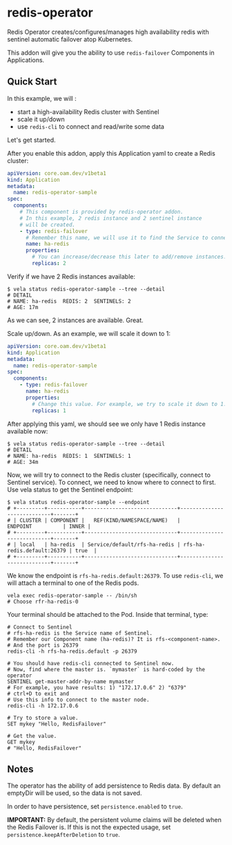 # redis-operator

Redis Operator creates/configures/manages high availability redis with sentinel automatic failover atop Kubernetes.

This addon will give you the ability to use `redis-failover` Components in Applications.

## Quick Start

In this example, we will :
- start a high-availability Redis cluster with Sentinel
- scale it up/down
- use `redis-cli` to connect and read/write some data

Let's get started.

After you enable this addon, apply this Application yaml to create a Redis cluster:

```yaml
apiVersion: core.oam.dev/v1beta1
kind: Application
metadata:
  name: redis-operator-sample
spec:
  components:
    # This component is provided by redis-operator addon.
    # In this example, 2 redis instance and 2 sentinel instance
    # will be created.
    - type: redis-failover
      # Remember this name, we will use it to find the Service to connect.
      name: ha-redis
      properties:
        # You can increase/decrease this later to add/remove instances.
        replicas: 2
```

Verify if we have 2 Redis instances available:

```shell
$ vela status redis-operator-sample --tree --detail
# DETAIL
# NAME: ha-redis  REDIS: 2  SENTINELS: 2
# AGE: 17m
```
As we can see, 2 instances are available. Great.

Scale up/down. As an example, we will scale it down to 1:

```yaml
apiVersion: core.oam.dev/v1beta1
kind: Application
metadata:
  name: redis-operator-sample
spec:
  components:
    - type: redis-failover
      name: ha-redis
      properties:
        # Change this value. For example, we try to scale it down to 1.
        replicas: 1
```

After applying this yaml, we should see we only have 1 Redis instance available now:

```shell
$ vela status redis-operator-sample --tree --detail
# DETAIL
# NAME: ha-redis  REDIS: 1  SENTINELS: 1
# AGE: 34m
```

Now, we will try to connect to the Redis cluster (specifically, connect to Sentinel service). To connect, we need to know where to connect to first. Use vela status to get the Sentinel endpoint:

```shell
$ vela status redis-operator-sample --endpoint
# +---------+-----------+------------------------------+----------------------------+-------+
# | CLUSTER | COMPONENT |   REF(KIND/NAMESPACE/NAME)   |          ENDPOINT          | INNER |
# +---------+-----------+------------------------------+----------------------------+-------+
# | local   | ha-redis  | Service/default/rfs-ha-redis | rfs-ha-redis.default:26379 | true  |
# +---------+-----------+------------------------------+----------------------------+-------+
```

We know the endpoint is `rfs-ha-redis.default:26379`. To use `redis-cli`, we will attach a terminal to one of the Redis pods.

```shell
vela exec redis-operator-sample -- /bin/sh
# Choose rfr-ha-redis-0
```

Your terminal should be attached to the Pod. Inside that terminal, type:

```shell
# Connect to Sentinel
# rfs-ha-redis is the Service name of Sentinel. 
# Remember our Component name (ha-redis)? It is rfs-<component-name>. 
# And the port is 26379
redis-cli -h rfs-ha-redis.default -p 26379

# You should have redis-cli connected to Sentinel now.
# Now, find where the master is. `mymaster` is hard-coded by the operator
SENTINEL get-master-addr-by-name mymaster
# For example, you have results: 1) "172.17.0.6" 2) "6379"
# ctrl+D to exit and
# Use this info to connect to the master node.
redis-cli -h 172.17.0.6

# Try to store a value.
SET mykey "Hello, RedisFailover"

# Get the value.
GET mykey
# "Hello, RedisFailover"
```

## Notes

The operator has the ability of add persistence to Redis data. By default an emptyDir will be used, so the data is not saved.

In order to have persistence, set `persistence.enabled` to `true`.

**IMPORTANT:** By default, the persistent volume claims will be deleted when the Redis Failover is. If this is not the expected usage, set `persistence.keepAfterDeletion` to `true`.
